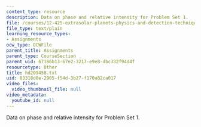 ```yaml
---
content_type: resource
description: Data on phase and relative intensity for Problem Set 1.
file: /courses/12-425-extrasolar-planets-physics-and-detection-techniques-fall-2007/83318d0e2905f54d3b27f170a82ca017_hd209458.txt
file_type: text/plain
learning_resource_types:
- Assignments
ocw_type: OCWFile
parent_title: Assignments
parent_type: CourseSection
parent_uid: 67186b13-67e2-3217-e9e8-dbc332f94d4f
resourcetype: Other
title: hd209458.txt
uid: 83318d0e-2905-f54d-3b27-f170a82ca017
video_files:
  video_thumbnail_file: null
video_metadata:
  youtube_id: null
---
```

Data on phase and relative intensity for Problem Set 1.


